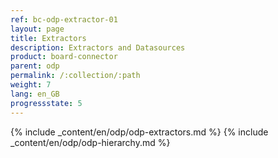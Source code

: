```yaml
---
ref: bc-odp-extractor-01
layout: page
title: Extractors
description: Extractors and Datasources
product: board-connector
parent: odp
permalink: /:collection/:path
weight: 7
lang: en_GB
progressstate: 5
---
```


{% include _content/en/odp/odp-extractors.md %} 
{% include _content/en/odp/odp-hierarchy.md %} 